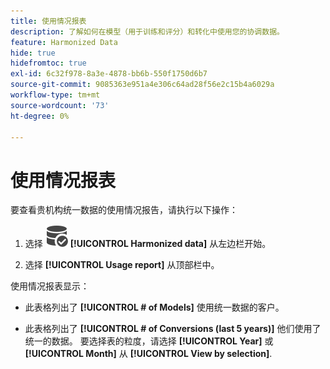 ```yaml
---
title: 使用情况报表
description: 了解如何在模型（用于训练和评分）和转化中使用您的协调数据。
feature: Harmonized Data
hide: true
hidefromtoc: true
exl-id: 6c32f978-8a3e-4878-bb6b-550f1750d6b7
source-git-commit: 9085363e951a4e306c64ad28f56e2c15b4a6029a
workflow-type: tm+mt
source-wordcount: '73'
ht-degree: 0%

---
```


# 使用情况报表

要查看贵机构统一数据的使用情况报告，请执行以下操作：

1. 选择 ![数据搜索](/help/assets//icons/DataCheck.svg) **[!UICONTROL Harmonized data]** 从左边栏开始。

1. 选择 **[!UICONTROL Usage report]** 从顶部栏中。

使用情况报表显示：

* 此表格列出了 **[!UICONTROL # of Models]** 使用统一数据的客户。

* 此表格列出了 **[!UICONTROL # of Conversions (last 5 years)]** 他们使用了统一的数据。 要选择表的粒度，请选择 **[!UICONTROL Year]** 或 **[!UICONTROL Month]** 从 **[!UICONTROL View by selection]**.
